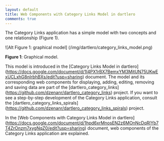 ```yaml
---
layout: default
title: Web Components with Category Links Model in dartlero
comments: true
---
```


The Category Links application has a simple model with two concepts and one relationship (Figure 1).

![Alt Figure 1: graphical model] (/img/dartlero/category_links_model.png)

**Figure 1**: Graphical model.

This model is introduced in the [Category Links Model in dartlero] (https://docs.google.com/document/d/1I4PX1rBX7BemxYM3MitUN75UKwExUCLxhG8nIrbhBXs/edit?usp=sharing) document. The model and its corresponding web components for displaying, adding, editing, removing and saving data are part of the [dartlero_category_links] (https://github.com/dzenanr/dartlero_category_links) project. If you want to see a step-by-step development of the Category Links application, consult the [dartlero_category_links_spirals] (https://github.com/dzenanr/dartlero_category_links_spirals) project.

In the [Web Components with Category Links Model in dartlero] (https://docs.google.com/document/d/1hpd6xrMnosEN2z6MOnNcDqRlYb7T4ZrOnzm7xygNqZ0/edit?usp=sharing) document, web components of the Category Links application are explained. 


